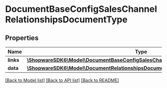 # DocumentBaseConfigSalesChannelRelationshipsDocumentType

## Properties
Name | Type | Description | Notes
------------ | ------------- | ------------- | -------------
**links** | [**\ShopwareSDK6\Model\DocumentBaseConfigSalesChannelRelationshipsDocumentTypeLinks**](DocumentBaseConfigSalesChannelRelationshipsDocumentTypeLinks.md) |  | [optional] 
**data** | [**\ShopwareSDK6\Model\DocumentRelationshipsDocumentTypeData**](DocumentRelationshipsDocumentTypeData.md) |  | [optional] 

[[Back to Model list]](../../README.md#documentation-for-models) [[Back to API list]](../../README.md#documentation-for-api-endpoints) [[Back to README]](../../README.md)

